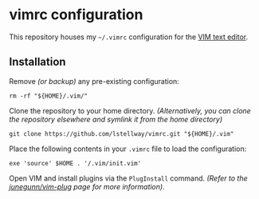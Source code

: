 # vimrc configuration

This repository houses my `~/.vimrc` configuration for the [VIM text editor](https://www.vim.org/).

## Installation

Remove *(or backup)* any pre-existing configuration:

```shell
rm -rf "${HOME}/.vim/"
```

Clone the repository to your home directory.
*(Alternatively, you can clone the repository elsewhere and symlink it from the home directory)*

```shell
git clone https://github.com/lstellway/vimrc.git "${HOME}/.vim"
```

Place the following contents in your `.vimrc` file to load the configuration:

```vim
exe 'source' $HOME . '/.vim/init.vim'
```

Open VIM and install plugins via the `PlugInstall` command.
*(Refer to the [junegunn/vim-plug](https://github.com/junegunn/vim-plug) page for more information)*.

